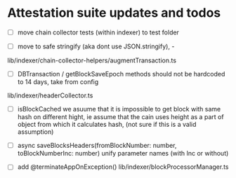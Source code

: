 # Attestation suite updates and todos

- [ ] move chain collector tests (within indexer) to test folder
- [ ] move to safe stringify (aka dont use JSON.stringify), - 


lib/indexer/chain-collector-helpers/augmentTransaction.ts
- [ ] DBTransaction / getBlockSaveEpoch methods should not be hardcoded to 14 days, take from config

lib/indexer/headerCollector.ts
- [ ] isBlockCached we asuume that it is impossible to get block with same hash on different hight, ie assume that the cain uses height as a part of object from which it calculates hash, (not sure if this is a valid assumption)
- [ ] async saveBlocksHeaders(fromBlockNumber: number, toBlockNumberInc: number)  unify parameter names (with Inc or without)

- [ ] add @terminateAppOnException() lib/indexer/blockProcessorManager.ts